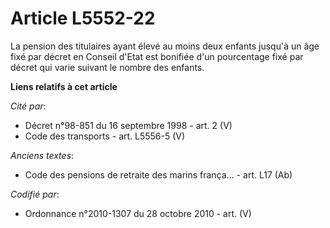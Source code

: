 # Article L5552-22

La pension des titulaires ayant élevé au moins deux enfants jusqu'à un âge fixé par décret en Conseil d'Etat est bonifiée
d'un pourcentage fixé par décret qui varie suivant le nombre des enfants.

**Liens relatifs à cet article**

_Cité par_:

  - Décret n°98-851 du 16 septembre 1998 - art. 2 (V)
  - Code des transports - art. L5556-5 (V)

_Anciens textes_:

  - Code des pensions de retraite des marins frança... - art. L17 (Ab)

_Codifié par_:

  - Ordonnance n°2010-1307 du 28 octobre 2010 - art. (V)
